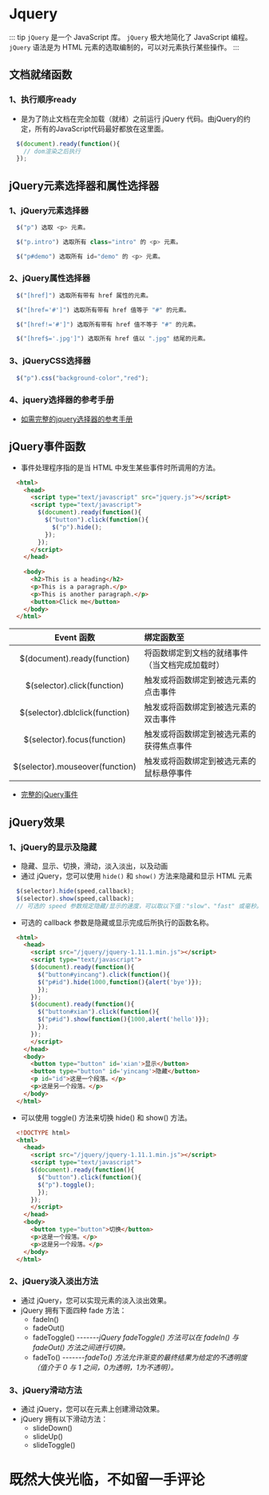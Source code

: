 # Jquery
::: tip
  `jQuery` 是一个 JavaScript 库。
  `jQuery` 极大地简化了 JavaScript 编程。
  `jQuery` 语法是为 HTML 元素的选取编制的，可以对元素执行某些操作。
:::
## 文档就绪函数
  ### 1、执行顺序ready
  * 是为了防止文档在完全加载（就绪）之前运行 jQuery 代码。由jQuery的约定，所有的JavaScript代码最好都放在这里面。
  ```javascript
    $(document).ready(function(){
      // dom渲染之后执行
    });
  ```
## jQuery元素选择器和属性选择器
  ### 1、jQuery元素选择器
  ```javascript
    $("p") 选取 <p> 元素。

    $("p.intro") 选取所有 class="intro" 的 <p> 元素。

    $("p#demo") 选取所有 id="demo" 的 <p> 元素。
  ```
  ### 2、jQuery属性选择器
  ```javascript
    $("[href]") 选取所有带有 href 属性的元素。

    $("[href='#']") 选取所有带有 href 值等于 "#" 的元素。

    $("[href!='#']") 选取所有带有 href 值不等于 "#" 的元素。

    $("[href$='.jpg']") 选取所有 href 值以 ".jpg" 结尾的元素。
  ```
  ### 3、jQueryCSS选择器
  ```javascript
    $("p").css("background-color","red");
  ```
  ### 4、jquery选择器的参考手册
  * [如需完整的jquery选择器的参考手册](http://www.w3school.com.cn/jquery/jquery_ref_selectors.asp)

## jQuery事件函数
  * 事件处理程序指的是当 HTML 中发生某些事件时所调用的方法。
  ```html
    <html>
      <head>
        <script type="text/javascript" src="jquery.js"></script>
        <script type="text/javascript">
          $(document).ready(function(){
            $("button").click(function(){
              $("p").hide();
            });
          });
        </script>
      </head>
      
      <body>
        <h2>This is a heading</h2>
        <p>This is a paragraph.</p>
        <p>This is another paragraph.</p>
        <button>Click me</button>
      </body>
    </html>
  ```
  | Event 函数                       | 绑定函数至                                       |
  |:---------:|:---------------      |
  |   $(document).ready(function)    | 将函数绑定到文档的就绪事件（当文档完成加载时）      |
  |   $(selector).click(function)    | 触发或将函数绑定到被选元素的点击事件               |
  |   $(selector).dblclick(function) | 触发或将函数绑定到被选元素的双击事件               |
  |   $(selector).focus(function)    | 触发或将函数绑定到被选元素的获得焦点事件            |
  |   $(selector).mouseover(function)| 触发或将函数绑定到被选元素的鼠标悬停事件            |

  * [完整的jQuery事件](http://www.w3school.com.cn/jquery/jquery_ref_events.asp)
## jQuery效果
  ### 1、jQuery的显示及隐藏
  * 隐藏、显示、切换，滑动，淡入淡出，以及动画
  * 通过 jQuery，您可以使用 `hide()` 和 `show()` 方法来隐藏和显示 HTML 元素
  ```javascript
    $(selector).hide(speed,callback);
    $(selector).show(speed,callback);
    // 可选的 speed 参数规定隐藏/显示的速度，可以取以下值："slow"、"fast" 或毫秒。
  ```
  * 可选的 callback 参数是隐藏或显示完成后所执行的函数名称。
  ```html
    <html>
      <head>
        <script src="/jquery/jquery-1.11.1.min.js"></script>
        <script type="text/javascript">
        $(document).ready(function(){
          $("button#yincang").click(function(){
          $("p#id").hide(1000,function(){alert('bye')});
          });
        });
        $(document).ready(function(){
          $("button#xian").click(function(){
          $("p#id").show(function(){1000,alert('hello')});
          });
        });
        </script>
      </head>
      <body>
        <button type="button" id='xian'>显示</button>
        <button type="button" id='yincang'>隐藏</button>
        <p id="id">这是一个段落。</p>
        <p>这是另一个段落。</p>
      </body>
    </html>
  ```
  * 可以使用 toggle() 方法来切换 hide() 和 show() 方法。
  ```html
    <!DOCTYPE html>
    <html>
      <head>
        <script src="/jquery/jquery-1.11.1.min.js"></script>
        <script type="text/javascript">
        $(document).ready(function(){
          $("button").click(function(){
          $("p").toggle();
          });
        });
        </script>
      </head>
      <body>
        <button type="button">切换</button>
        <p>这是一个段落。</p>
        <p>这是另一个段落。</p>
      </body>
    </html>
  ```
  ### 2、jQuery淡入淡出方法
  * 通过 jQuery，您可以实现元素的淡入淡出效果。
  * jQuery 拥有下面四种 fade 方法：
    * fadeIn()
    * fadeOut()
    * fadeToggle()  -------*jQuery fadeToggle() 方法可以在 fadeIn() 与 fadeOut() 方法之间进行切换。*
    * fadeTo()      -------*fadeTo() 方法允许渐变的最终结果为给定的不透明度（值介于 0 与 1 之间，0为透明，1为不透明）。*
  ### 3、jQuery滑动方法
  * 通过 jQuery，您可以在元素上创建滑动效果。
  * jQuery 拥有以下滑动方法：
    * slideDown()
    * slideUp()
    * slideToggle()



# 既然大侠光临，不如留一手评论

<Vssue title="Vssue Demo" />